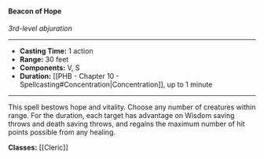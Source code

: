#### Beacon of Hope
*3rd-level abjuration*
___
- **Casting Time:** 1 action
- **Range:** 30 feet
- **Components:** V, S
- **Duration:** [[PHB - Chapter 10 - Spellcasting#Concentration|Concentration]], up to 1 minute
---
This spell bestows hope and vitality. Choose any number of creatures within range. For the duration, each target has advantage on Wisdom saving throws and death saving throws, and regains the maximum number of hit points possible from any healing.

**Classes:** [[Cleric]]